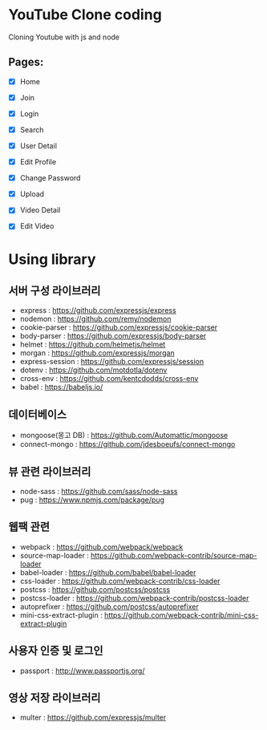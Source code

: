 # YouTube Clone coding

Cloning Youtube with js and node

## Pages:

- [x] Home
- [x] Join
- [x] Login
- [x] Search
- [x] User Detail
- [x] Edit Profile
- [x] Change Password
- [x] Upload
- [x] Video Detail
- [x] Edit Video


# Using library
  
## 서버 구성 라이브러리
- express : https://github.com/expressjs/express
- nodemon : https://github.com/remy/nodemon
- cookie-parser : https://github.com/expressjs/cookie-parser
- body-parser : https://github.com/expressjs/body-parser
- helmet : https://github.com/helmetjs/helmet
- morgan : https://github.com/expressjs/morgan
- express-session : https://github.com/expressjs/session
- dotenv : https://github.com/motdotla/dotenv
- cross-env : https://github.com/kentcdodds/cross-env
- babel : https://babeljs.io/
  
## 데이터베이스
- mongoose(몽고 DB) : https://github.com/Automattic/mongoose
- connect-mongo : https://github.com/jdesboeufs/connect-mongo
  
## 뷰 관련 라이브러리
- node-sass : https://github.com/sass/node-sass
- pug : https://www.npmjs.com/package/pug
  
## 웹팩 관련
- webpack : https://github.com/webpack/webpack
- source-map-loader : https://github.com/webpack-contrib/source-map-loader
- babel-loader : https://github.com/babel/babel-loader
- css-loader : https://github.com/webpack-contrib/css-loader
- postcss : https://github.com/postcss/postcss
- postcss-loader : https://github.com/webpack-contrib/postcss-loader
- autoprefixer : https://github.com/postcss/autoprefixer
- mini-css-extract-plugin : https://github.com/webpack-contrib/mini-css-extract-plugin

## 사용자 인증 및 로그인
- passport : http://www.passportjs.org/
  
## 영상 저장 라이브러리
- multer : https://github.com/expressjs/multer
